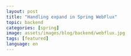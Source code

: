 ```yaml
---
layout: post
title: "Handling expand in Spring WebFlux"
topic: backend
categories: [spring]
image: assets/images/blog/backend/webflux.jpg
tags: [featured]
language: en
---
```




